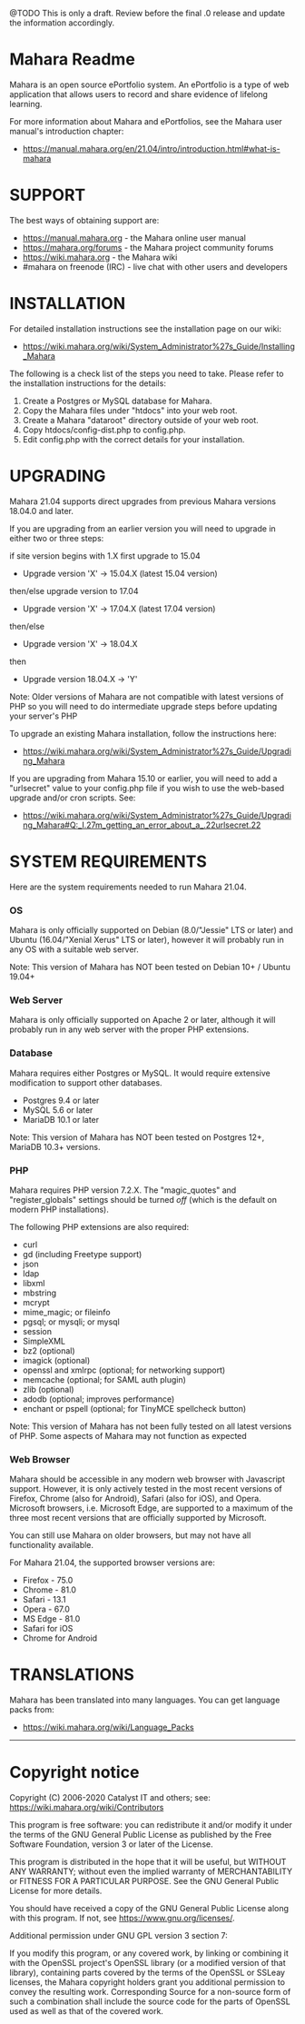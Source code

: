 @TODO This is only a draft. Review before the final .0 release and update the information accordingly.

# Mahara Readme

Mahara is an open source ePortfolio system. An ePortfolio is a type of
web application that allows users to record and share evidence of lifelong learning.

For more information about Mahara and ePortfolios, see the Mahara user manual's
introduction chapter:

 * https://manual.mahara.org/en/21.04/intro/introduction.html#what-is-mahara

# SUPPORT

The best ways of obtaining support are:

 * https://manual.mahara.org - the Mahara online user manual
 * https://mahara.org/forums - the Mahara project community forums
 * https://wiki.mahara.org - the Mahara wiki
 * #mahara on freenode (IRC) - live chat with other users and developers

# INSTALLATION

For detailed installation instructions see the installation page on our wiki:

 * https://wiki.mahara.org/wiki/System_Administrator%27s_Guide/Installing_Mahara

The following is a check list of the steps you need to take. Please refer to the installation instructions for the details:

 1. Create a Postgres or MySQL database for Mahara.
 2. Copy the Mahara files under "htdocs" into your web root.
 3. Create a Mahara "dataroot" directory outside of your web root.
 4. Copy htdocs/config-dist.php to config.php.
 5. Edit config.php with the correct details for your installation.

# UPGRADING

Mahara 21.04 supports direct upgrades from previous Mahara versions 18.04.0 and later.

If you are upgrading from an earlier version you will need to upgrade
in either two or three steps:

if site version begins with 1.X first upgrade to 15.04

 * Upgrade version 'X' -> 15.04.X (latest 15.04 version)

then/else upgrade version to 17.04

 * Upgrade version 'X' -> 17.04.X (latest 17.04 version)

then/else

 * Upgrade version 'X' -> 18.04.X

then

 * Upgrade version 18.04.X -> 'Y'

Note: Older versions of Mahara are not compatible with latest versions
of PHP so you will need to do intermediate upgrade steps before
updating your server's PHP

To upgrade an existing Mahara installation, follow the instructions here:

 * https://wiki.mahara.org/wiki/System_Administrator%27s_Guide/Upgrading_Mahara

If you are upgrading from Mahara 15.10 or earlier, you will need to add a "urlsecret"
value to your config.php file if you wish to use the web-based upgrade and/or cron
scripts. See:

 * https://wiki.mahara.org/wiki/System_Administrator%27s_Guide/Upgrading_Mahara#Q:_I.27m_getting_an_error_about_a_.22urlsecret.22

# SYSTEM REQUIREMENTS

Here are the system requirements needed to run Mahara 21.04.

### OS

Mahara is only officially supported on Debian (8.0/"Jessie" LTS or later) and
Ubuntu (16.04/"Xenial Xerus" LTS or later), however it will probably run in any
OS with a suitable web server.

Note: This version of Mahara has NOT been tested on Debian 10+ / Ubuntu 19.04+

### Web Server

Mahara is only officially supported on Apache 2 or later, although it will
probably run in any web server with the proper PHP extensions.

### Database

Mahara requires either Postgres or MySQL. It would require extensive
modification to support other databases.
 * Postgres 9.4 or later
 * MySQL 5.6 or later
 * MariaDB 10.1 or later

Note: This version of Mahara has NOT been tested on Postgres 12+,
MariaDB 10.3+ versions.

### PHP

Mahara requires PHP version 7.2.X. The "magic_quotes" and "register_globals"
settings should be turned *off* (which is the default on modern PHP installations).

The following PHP extensions are also required:
 * curl
 * gd (including Freetype support)
 * json
 * ldap
 * libxml
 * mbstring
 * mcrypt
 * mime_magic; or fileinfo
 * pgsql; or mysqli; or mysql
 * session
 * SimpleXML
 * bz2 (optional)
 * imagick (optional)
 * openssl and xmlrpc (optional; for networking support)
 * memcache (optional; for SAML auth plugin)
 * zlib (optional)
 * adodb (optional; improves performance)
 * enchant or pspell (optional; for TinyMCE spellcheck button)

Note: This version of Mahara has not been fully tested on all latest versions of PHP.
Some aspects of Mahara may not function as expected

### Web Browser

Mahara should be accessible in any modern web browser with Javascript support.
However, it is only actively tested in the most recent versions of Firefox,
Chrome (also for Android), Safari (also for iOS), and Opera. Microsoft browsers,
i.e. Microsoft Edge, are supported to a maximum of the
three most recent versions that are officially supported by Microsoft.

You can still use Mahara on older browsers, but may not have all functionality
available.

For Mahara 21.04, the supported browser versions are:
 * Firefox - 75.0
 * Chrome - 81.0
 * Safari - 13.1
 * Opera - 67.0
 * MS Edge - 81.0
 * Safari for iOS
 * Chrome for Android

# TRANSLATIONS

Mahara has been translated into many languages. You can get language packs from:

* https://wiki.mahara.org/wiki/Language_Packs


------------------
# Copyright notice

Copyright (C) 2006-2020 Catalyst IT and others; see:
https://wiki.mahara.org/wiki/Contributors

This program is free software: you can redistribute it and/or modify
it under the terms of the GNU General Public License as published by
the Free Software Foundation, version 3 or later of the License.

This program is distributed in the hope that it will be useful,
but WITHOUT ANY WARRANTY; without even the implied warranty of
MERCHANTABILITY or FITNESS FOR A PARTICULAR PURPOSE.  See the
GNU General Public License for more details.

You should have received a copy of the GNU General Public License
along with this program.  If not, see <https://www.gnu.org/licenses/>.

Additional permission under GNU GPL version 3 section 7:

If you modify this program, or any covered work, by linking or
combining it with the OpenSSL project's OpenSSL library (or a
modified version of that library), containing parts covered by the
terms of the OpenSSL or SSLeay licenses, the Mahara copyright holders
grant you additional permission to convey the resulting work.
Corresponding Source for a non-source form of such a combination
shall include the source code for the parts of OpenSSL used as well
as that of the covered work.
